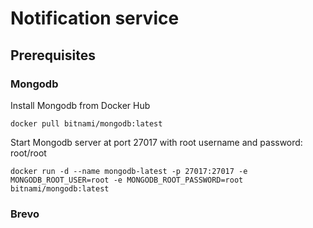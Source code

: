 # Notification service

## Prerequisites

### Mongodb
Install Mongodb from Docker Hub

`docker pull bitnami/mongodb:latest`

Start Mongodb server at port 27017 with root username and password: root/root

`docker run -d --name mongodb-latest -p 27017:27017 -e MONGODB_ROOT_USER=root -e MONGODB_ROOT_PASSWORD=root bitnami/mongodb:latest`
 
### Brevo